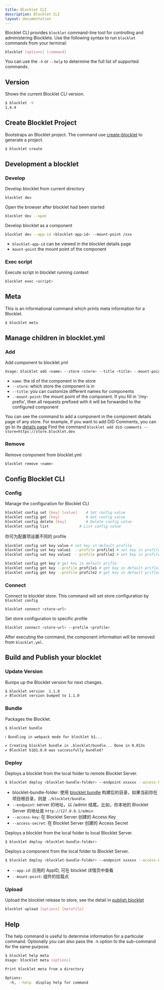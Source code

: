 ```yaml
---
title: Blocklet CLI
description: Blocklet CLI
layout: documentation
---
```


Blocklet CLI provides `blocklet` command-line tool for controlling and administering Blocklets. Use the following syntax to run `blocklet` commands from your terminal:

```bash
blocklet [options] [command]
```

You can use the `-h` or `--help` to determine the full list of supported commands.

## Version

Shows the current Blocklet CLI version.

```bash
$ blocklet -V
1.4.4
```

## Create Blocklet Project

Bootstraps an Blocklet project. The command use [create-blocklet](https://www.createblocklet.dev/docs/intro) to generate a project.

```bash
$ blocklet create
```

## Development a blocklet

### Develop

Develop blocklet from current directory

```bash
blocklet dev
```

Open the browser after blocklet had been started

```bash
blocklet dev --open
```

Develop blocklet as a component

```bash
blocklet dev --app-id <blocklet-app-id> --mount-point /xxx
```

- `blocklet-app-id` can be viewed in the blocklet details page
- `mount-point` the mount point of the component

### Exec script

Execute script in blocklet running context

```bash
blocklet exec <script>
```

## Meta

This is an informational command which prints meta information for a Blocklet.

```bash
$ blocklet meta
```

## Manage children in blocklet.yml

### Add

Add component to blocklet.yml

```bash
Usage: blocklet add <name> --store <store> --title <title> --mount-point <mount-point>
```

- `name`: the id of the component in the store
- `--store`: which store the component is in
- `--title`: you can customize different names for components
- `--mount-point`: the mount point of the component. If you fill in '/my-prefix', then all requests prefixed with it will be forwarded to the configured component

You can see the command to add a component in the component details page of any store. For example, if you want to add DID Comments, you can go to its [details page](https://store.blocklet.dev/blocklets/z8ia1WEiBZ7hxURf6LwH21Wpg99vophFwSJdu) Find the command `blocklet add did-comments --store=https://store.blocklet.dev`

### Remove

Remove component from blocklet.yml

```bash
blocklet remove <name>
```

## Config Blocklet CLI

### Config

Manage the configuration for Blocklet CLI

```bash
blocklet config set [key] [value]    # Set config value
blocklet config get [key]            # Get config value
blocklet config delete [key]         # Delete config value
blocklet config list              # List config value
```

你可为配置项设置不同的 profile

```bash
blocklet config set key value # set key in default profile
blocklet config set key value1  --profile profile1 # set key in profile1
blocklet config set key value2  --profile profile2 # set key in profile2

blocklet config get key # get key in default prifle
blocklet config get key --profile profile1 # get key in default prifle1
blocklet config get key --profile profile2 # get key in default prifle2
```

### Connect

Connect to blocklet store. This command will set store configuration by `blocklet config`

```bash
blocklet connect <store-url>
```

Set store configuration to specific profile

```bash
blocklet connect <store-url> --profile <profile>
```

After executing the command, the component information will be removed from `blocklet.yml`.

## Build and Publish your blocklet

### Update Version

Bumps up the Blocklet version for next changes.

```bash
$ blocklet version  1.1.0
✔ Blocklet version bumped to 1.1.0
```

### Bundle

Packages the Blocklet.

```bash
$ blocklet bundle

ℹ Bundling in webpack mode for blocklet b1...

✔ Creating blocklet bundle in .blocklet/bundle... Done in 0.013s
✔ Blocklet b1@1.0.0 was successfully bundled!
```

### Deploy

Deploys a blocklet from the local folder to remote Blocklet Server.

```bash
$ blocklet deploy <blocklet-bundle-folder> --endpoint xxxxxx --access-key xxxxxx --access-secret xxxxxx
```

- blocklet-bundle-folder: 使用 [blocklet bundle](/guide/bundle) 构建后的目录，如果当前你在项目根目录，则是 `./blocklet/bundle`.
- `--endpoint`: server 的地址，以 /admin 结尾。比如，你本地的 Blocklet Server 的地址是 `http://127.0.0.1/admin`
- `--access-key`: 在 Blocklet Server 创建的 Access Key
- `--access-secret`: 在 Blocklet Server 创建的 Access Secret

Deploys a blocklet from the local folder to local Blocklet Server.

```bash
$ blocklet deploy <blocklet-bundle-folder>
```

Deploys a component from the local folder to Blocklet Server.

```bash
$ blocklet deploy <blocklet-bundle-folder> --endpoint xxxxxx --access-key xxxxxx --access-secret xxxxxx --app-id <blocklet-app-id> --mount-point /xxx`
```

- `--app-id`: 应用的 AppID, 可在 blocklet 详情页中查看
- `--mount-point`: 组件的挂载点

### Upload

Upload the blocklet release to store, see the detail in [publish blocklet](../publish)

```bash
blocklet upload [options] [metafile]
```

## Help

The help command is useful to determine information for a particular command. Optionally you can also pass the `-h` option to the sub-command for the same purpose.

```bash
$ blocklet help meta
Usage: blocklet meta [options]

Print blocklet meta from a directory

Options:
  -h, --help  display help for command
```
